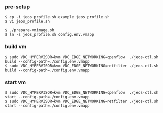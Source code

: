 ### pre-setup

    $ cp -i jeos_profile.sh.example jeos_profile.sh
    $ vi jeos_profile.sh

    $ ./prepare-vmimage.sh
    $ ln -s jeos_profile.sh config.env.vmapp

### build vm

    $ sudo VDC_HYPERVISOR=kvm VDC_EDGE_NETWORKING=openflow  ./jeos-ctl.sh build --config-path=./config.env.vmapp
    $ sudo VDC_HYPERVISOR=kvm VDC_EDGE_NETWORKING=netfilter ./jeos-ctl.sh build --config-path=./config.env.vmapp

### start vm

    $ sudo VDC_HYPERVISOR=kvm VDC_EDGE_NETWORKING=openflow  ./jeos-ctl.sh start --config-path=./config.env.vmapp
    $ sudo VDC_HYPERVISOR=kvm VDC_EDGE_NETWORKING=netfilter ./jeos-ctl.sh start --config-path=./config.env.vmapp
